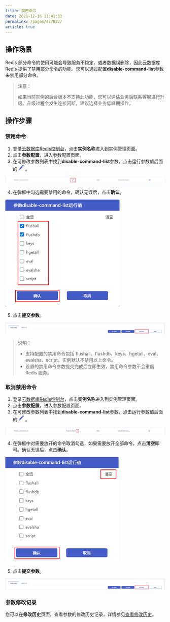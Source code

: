 ```yaml
---
title: 禁用命令
date: 2021-12-16 11:41:33
permalink: /pages/477032/
article: true
---
```


  ## 操作场景

Redis 部分命令的使用可能会导致服务不稳定、或者数据误删除，因此云数据库 Redis 提供了禁用部分命令的功能。您可以通过配置**disable-command-list**参数来禁用部分命令。

> 注意：
>
> 如果当前实例的后台版本不支持此功能，您可以评估业务后联系客服进行升级。升级过程会发生连接闪断，建议选择业务低峰期操作。

## 操作步骤

### 禁用命令

1. 登录[云数据库Redis控制台](https://console.capitalonline.net/dbinstances)，点击**实例名称**进入到实例管理页面。
2. 点击**参数配置**，进入参数配置页面。
3. 在可修改参数列表中找到**disable-command-list**参数，点击运行参数值后面的![053](../pics/053.png)。

![062](../pics/062.png)

4. 在弹框中勾选需要禁用的命令，确认无误后，点击**确认**。

![063](../pics/063.png)

5. 点击**提交参数**。

![064](../pics/064.png)

> 说明：
>
> - 支持配置的禁用命令包括 flushall、flushdb、keys、hgetall、eval、evalsha、script，实例默认不禁用以上命令。
> - 设置的禁用命令参数提交完成后立即生效，禁用命令参数不会重启 Redis 服务。

### 取消禁用命令

1. 登录[云数据库Redis控制台](https://console.capitalonline.net/dbinstances)，点击**实例名称**进入到实例管理页面。
2. 点击**参数配置**，进入参数配置页面。
3. 在可修改参数列表中找到**disable-command-list**参数，点击运行参数值后面的![053](../pics/053.png)。

![065](../pics/065.png)

4. 在弹框中对需要放开的命令取消勾选，如果需要放开全部命令，点击**清空**即可。确认无误后，点击**确认**。

![066](../pics/066.png)

5. 点击**提交参数**。

![064](../pics/064.png)

### 参数修改记录

您可以在**修改历史**页面，查看参数的修改历史记录，详情参见[查看修改历史](./../05.操作指南/08.参数配置.md#查看修改历史)。


